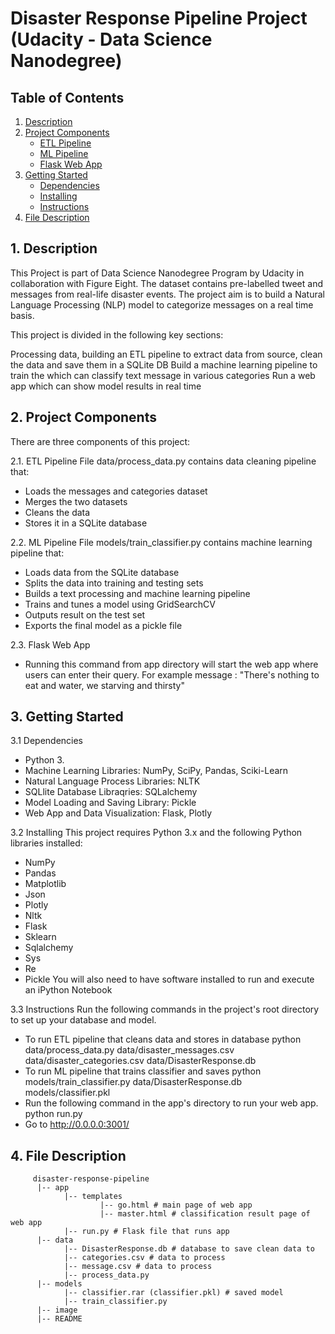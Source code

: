 # Disaster Response Pipeline Project (Udacity - Data Science Nanodegree)

## Table of Contents

1. [Description](#description)
2. [Project Components](#project_components)
    - [ETL Pipeline](#etl)
    - [ML Pipeline](#ml_pipeline)
    - [Flask Web App](#flask)
3. [Getting Started](#getting_started)
    - [Dependencies](#dependencies)
    - [Installing](#installing)
    - [Instructions](#instructions)
4. [File Description](#file)


<a name="description"></a>
## 1. Description
This Project is part of Data Science Nanodegree Program by Udacity in collaboration with Figure Eight. The dataset contains pre-labelled tweet and messages from real-life disaster events. The project aim is to build a Natural Language Processing (NLP) model to categorize messages on a real time basis.

This project is divided in the following key sections:

Processing data, building an ETL pipeline to extract data from source, clean the data and save them in a SQLite DB
Build a machine learning pipeline to train the which can classify text message in various categories
Run a web app which can show model results in real time

<a name="project_components"></a>
## 2. Project Components
There are three components of this project:

<a name="etl"></a>
2.1. ETL Pipeline
File data/process_data.py contains data cleaning pipeline that:

- Loads the messages and categories dataset
- Merges the two datasets
- Cleans the data
- Stores it in a SQLite database

<a name="ml_pipeline"></a>
2.2. ML Pipeline
File models/train_classifier.py contains machine learning pipeline that:

- Loads data from the SQLite database
- Splits the data into training and testing sets
- Builds a text processing and machine learning pipeline
- Trains and tunes a model using GridSearchCV
- Outputs result on the test set
- Exports the final model as a pickle file

<a name="flask"></a>
2.3. Flask Web App

- Running this command from app directory will start the web app where users can enter their query. For example message : "There's nothing to eat and water, we starving and thirsty"

<a name="getting_started"></a>
## 3. Getting Started

<a name="dependencies"></a>
3.1 Dependencies
- Python 3.
- Machine Learning Libraries: NumPy, SciPy, Pandas, Sciki-Learn
- Natural Language Process Libraries: NLTK
- SQLlite Database Libraqries: SQLalchemy
- Model Loading and Saving Library: Pickle
- Web App and Data Visualization: Flask, Plotly

<a name="installing"></a>
3.2 Installing
This project requires Python 3.x and the following Python libraries installed:

- NumPy
- Pandas
- Matplotlib
- Json
- Plotly
- Nltk
- Flask
- Sklearn
- Sqlalchemy
- Sys
- Re
- Pickle
You will also need to have software installed to run and execute an iPython Notebook

<a name="instructions"></a>
3.3 Instructions
Run the following commands in the project's root directory to set up your database and model.

- To run ETL pipeline that cleans data and stores in database python data/process_data.py data/disaster_messages.csv data/disaster_categories.csv data/DisasterResponse.db
- To run ML pipeline that trains classifier and saves python models/train_classifier.py data/DisasterResponse.db models/classifier.pkl
- Run the following command in the app's directory to run your web app. python run.py
- Go to http://0.0.0.0:3001/

<a name="file"></a>
## 4. File Description

         disaster-response-pipeline
          |-- app
                |-- templates
                        |-- go.html # main page of web app
                        |-- master.html # classification result page of web app
                |-- run.py # Flask file that runs app
          |-- data                
                |-- DisasterResponse.db # database to save clean data to
                |-- categories.csv # data to process 
                |-- message.csv # data to process
                |-- process_data.py
          |-- models
                |-- classifier.rar (classifier.pkl) # saved model 
                |-- train_classifier.py
          |-- image     
          |-- README
